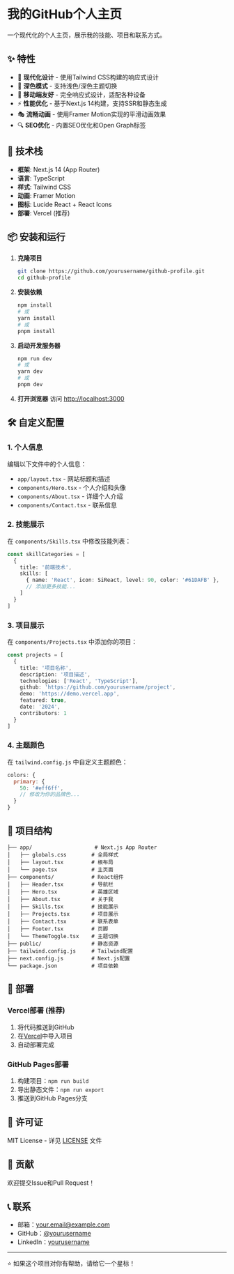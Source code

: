 # 我的GitHub个人主页

一个现代化的个人主页，展示我的技能、项目和联系方式。

## ✨ 特性

- 🎨 **现代化设计** - 使用Tailwind CSS构建的响应式设计
- 🌙 **深色模式** - 支持浅色/深色主题切换
- 📱 **移动端友好** - 完全响应式设计，适配各种设备
- ⚡ **性能优化** - 基于Next.js 14构建，支持SSR和静态生成
- 🎭 **流畅动画** - 使用Framer Motion实现的平滑动画效果
- 🔍 **SEO优化** - 内置SEO优化和Open Graph标签

## 🚀 技术栈

- **框架**: Next.js 14 (App Router)
- **语言**: TypeScript
- **样式**: Tailwind CSS
- **动画**: Framer Motion
- **图标**: Lucide React + React Icons
- **部署**: Vercel (推荐)

## 📦 安装和运行

1. **克隆项目**
   ```bash
   git clone https://github.com/yourusername/github-profile.git
   cd github-profile
   ```

2. **安装依赖**
   ```bash
   npm install
   # 或
   yarn install
   # 或
   pnpm install
   ```

3. **启动开发服务器**
   ```bash
   npm run dev
   # 或
   yarn dev
   # 或
   pnpm dev
   ```

4. **打开浏览器**
   访问 [http://localhost:3000](http://localhost:3000)

## 🛠️ 自定义配置

### 1. 个人信息
编辑以下文件中的个人信息：
- `app/layout.tsx` - 网站标题和描述
- `components/Hero.tsx` - 个人介绍和头像
- `components/About.tsx` - 详细个人介绍
- `components/Contact.tsx` - 联系信息

### 2. 技能展示
在 `components/Skills.tsx` 中修改技能列表：
```typescript
const skillCategories = [
  {
    title: '前端技术',
    skills: [
      { name: 'React', icon: SiReact, level: 90, color: '#61DAFB' },
      // 添加更多技能...
    ]
  }
]
```

### 3. 项目展示
在 `components/Projects.tsx` 中添加你的项目：
```typescript
const projects = [
  {
    title: '项目名称',
    description: '项目描述',
    technologies: ['React', 'TypeScript'],
    github: 'https://github.com/yourusername/project',
    demo: 'https://demo.vercel.app',
    featured: true,
    date: '2024',
    contributors: 1
  }
]
```

### 4. 主题颜色
在 `tailwind.config.js` 中自定义主题颜色：
```javascript
colors: {
  primary: {
    50: '#eff6ff',
    // 修改为你的品牌色...
  }
}
```

## 📁 项目结构

```
├── app/                    # Next.js App Router
│   ├── globals.css        # 全局样式
│   ├── layout.tsx         # 根布局
│   └── page.tsx           # 主页面
├── components/            # React组件
│   ├── Header.tsx         # 导航栏
│   ├── Hero.tsx           # 英雄区域
│   ├── About.tsx          # 关于我
│   ├── Skills.tsx         # 技能展示
│   ├── Projects.tsx       # 项目展示
│   ├── Contact.tsx        # 联系表单
│   ├── Footer.tsx         # 页脚
│   └── ThemeToggle.tsx    # 主题切换
├── public/                # 静态资源
├── tailwind.config.js     # Tailwind配置
├── next.config.js         # Next.js配置
└── package.json           # 项目依赖
```

## 🚀 部署

### Vercel部署 (推荐)
1. 将代码推送到GitHub
2. 在[Vercel](https://vercel.com)中导入项目
3. 自动部署完成

### GitHub Pages部署
1. 构建项目：`npm run build`
2. 导出静态文件：`npm run export`
3. 推送到GitHub Pages分支

## 📝 许可证

MIT License - 详见 [LICENSE](LICENSE) 文件

## 🤝 贡献

欢迎提交Issue和Pull Request！

## 📞 联系

- 邮箱：your.email@example.com
- GitHub：[@yourusername](https://github.com/yourusername)
- LinkedIn：[yourusername](https://linkedin.com/in/yourusername)

---

⭐ 如果这个项目对你有帮助，请给它一个星标！
